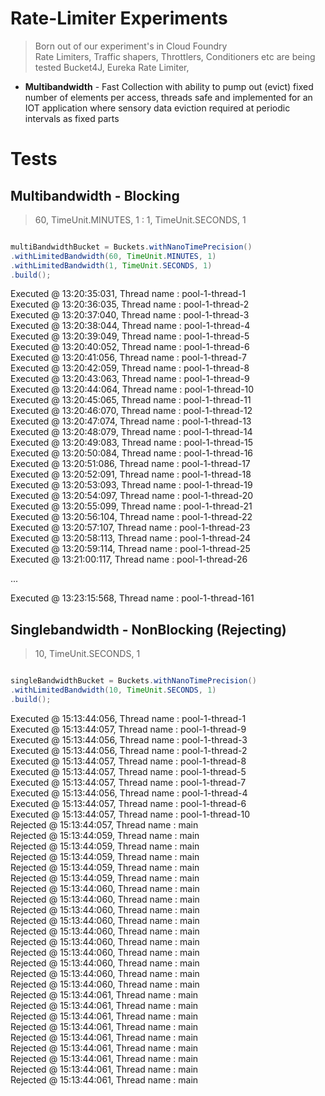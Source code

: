 Rate-Limiter Experiments
===================
> Born out of our experiment's in Cloud Foundry  
> Rate Limiters, Traffic shapers, Throttlers, Conditioners etc are being tested
> Bucket4J, Eureka Rate Limiter, 

+ **Multibandwidth** - Fast Collection with ability to pump out (evict) fixed number of elements per access, threads safe and implemented for an IOT application where sensory data eviction required at periodic intervals as fixed parts

Tests
=====
Multibandwidth - Blocking
------------
>60, TimeUnit.MINUTES, 1 : 1, TimeUnit.SECONDS, 1  

```java

multiBandwidthBucket = Buckets.withNanoTimePrecision()
.withLimitedBandwidth(60, TimeUnit.MINUTES, 1)
.withLimitedBandwidth(1, TimeUnit.SECONDS, 1)
.build();
```
 
Executed @ 13:20:35:031, Thread name : pool-1-thread-1  
Executed @ 13:20:36:035, Thread name : pool-1-thread-2  
Executed @ 13:20:37:040, Thread name : pool-1-thread-3  
Executed @ 13:20:38:044, Thread name : pool-1-thread-4  
Executed @ 13:20:39:049, Thread name : pool-1-thread-5  
Executed @ 13:20:40:052, Thread name : pool-1-thread-6  
Executed @ 13:20:41:056, Thread name : pool-1-thread-7  
Executed @ 13:20:42:059, Thread name : pool-1-thread-8  
Executed @ 13:20:43:063, Thread name : pool-1-thread-9  
Executed @ 13:20:44:064, Thread name : pool-1-thread-10  
Executed @ 13:20:45:065, Thread name : pool-1-thread-11  
Executed @ 13:20:46:070, Thread name : pool-1-thread-12  
Executed @ 13:20:47:074, Thread name : pool-1-thread-13  
Executed @ 13:20:48:079, Thread name : pool-1-thread-14  
Executed @ 13:20:49:083, Thread name : pool-1-thread-15  
Executed @ 13:20:50:084, Thread name : pool-1-thread-16  
Executed @ 13:20:51:086, Thread name : pool-1-thread-17  
Executed @ 13:20:52:091, Thread name : pool-1-thread-18  
Executed @ 13:20:53:093, Thread name : pool-1-thread-19  
Executed @ 13:20:54:097, Thread name : pool-1-thread-20  
Executed @ 13:20:55:099, Thread name : pool-1-thread-21  
Executed @ 13:20:56:104, Thread name : pool-1-thread-22  
Executed @ 13:20:57:107, Thread name : pool-1-thread-23  
Executed @ 13:20:58:113, Thread name : pool-1-thread-24  
Executed @ 13:20:59:114, Thread name : pool-1-thread-25  
Executed @ 13:21:00:117, Thread name : pool-1-thread-26  

...

Executed @ 13:23:15:568, Thread name : pool-1-thread-161  


Singlebandwidth - NonBlocking (Rejecting)
------------
>10, TimeUnit.SECONDS, 1  

```java

singleBandwidthBucket = Buckets.withNanoTimePrecision()
.withLimitedBandwidth(10, TimeUnit.SECONDS, 1)
.build();  
```

Executed @ 15:13:44:056, Thread name : pool-1-thread-1  
Executed @ 15:13:44:057, Thread name : pool-1-thread-9  
Executed @ 15:13:44:056, Thread name : pool-1-thread-3  
Executed @ 15:13:44:056, Thread name : pool-1-thread-2  
Executed @ 15:13:44:057, Thread name : pool-1-thread-8  
Executed @ 15:13:44:057, Thread name : pool-1-thread-5  
Executed @ 15:13:44:057, Thread name : pool-1-thread-7  
Executed @ 15:13:44:056, Thread name : pool-1-thread-4  
Executed @ 15:13:44:057, Thread name : pool-1-thread-6  
Executed @ 15:13:44:057, Thread name : pool-1-thread-10  
Rejected @ 15:13:44:057, Thread name : main  
Rejected @ 15:13:44:059, Thread name : main  
Rejected @ 15:13:44:059, Thread name : main  
Rejected @ 15:13:44:059, Thread name : main  
Rejected @ 15:13:44:059, Thread name : main  
Rejected @ 15:13:44:059, Thread name : main  
Rejected @ 15:13:44:060, Thread name : main  
Rejected @ 15:13:44:060, Thread name : main  
Rejected @ 15:13:44:060, Thread name : main  
Rejected @ 15:13:44:060, Thread name : main  
Rejected @ 15:13:44:060, Thread name : main  
Rejected @ 15:13:44:060, Thread name : main  
Rejected @ 15:13:44:060, Thread name : main  
Rejected @ 15:13:44:060, Thread name : main  
Rejected @ 15:13:44:060, Thread name : main  
Rejected @ 15:13:44:060, Thread name : main  
Rejected @ 15:13:44:061, Thread name : main  
Rejected @ 15:13:44:061, Thread name : main  
Rejected @ 15:13:44:061, Thread name : main  
Rejected @ 15:13:44:061, Thread name : main  
Rejected @ 15:13:44:061, Thread name : main  
Rejected @ 15:13:44:061, Thread name : main  
Rejected @ 15:13:44:061, Thread name : main  
Rejected @ 15:13:44:061, Thread name : main  
Rejected @ 15:13:44:061, Thread name : main  